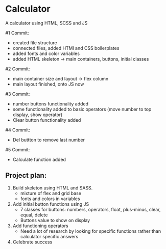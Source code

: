 # Calculator

A calculator using HTML, SCSS and JS

#1 Commit:

- created file structure
- connected files, added HTMl and CSS boilerplates
- added fonts and color variables
- added HTML skeleton -> main containers, buttons, initial classes

#2 Commit:

- main container size and layout -> flex column
- main layout finished, onto JS now

#3 Commit:

- number buttons functionality added
- some functionality added to basic operators (move number to top display, show operator)
- Clear button functionality added

#4 Commit:

- Del buttton to remove last number

#5 Commit:

- Calculate function added

## Project plan:

1. Build skeleton using HTML and SASS.
   - mixture of flex and grid base
   - fonts and colors in variables
2. Add initial button functions using JS
   - 7 classes for buttons: numbers, operators, float, plus-minus, clear, equal, delete
   - Buttons value to show on display
3. Add functioning operators
   - Need a lot of research by looking for specific functions rather than calculator specific answers
4. Celebrate success
